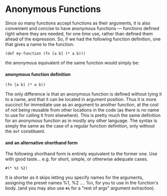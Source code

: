# Anonymous Functions
Since so many functions accept functions as their arguments, it is also convenient and concise to have anonymous functions ― functions defined right where they are needed, for one time use, rather than defined them ahead of the expression. So, if we had the following function definition, one that gives a name to the function:

```
(def my-function (fn [a b] (* a b)))
```

the anonymous equivalent of the same function would simply be:

#### anonymous function definition
```
(fn [a b] (* a b))
```

The only difference is that an anonymous function is defined without tying it to a name, and that it can be located in argument position. Thus it is more succinct for immediate use as an argument to another function, at the cost of not being reusable from other locations in the code (as there is no name to use for calling it from elsewhere). This is pretty much the same definition for an anonymous function as in mostly any other language. The syntax is simply the same as the case of a regular function definition, only without the `def` constituent.

#### and an alternative shorthand form
The following shorthand form is entirely equivalent to the former one. Use with good taste... e.g. for short, simple, or otherwise adequate cases.
```
#(* %1 %2)
```
It is shorter as it skips letting you specify names for the arguments, assigning the preset names %1, %2 .... %n, for you to use in the function's body. (and you may also use `#&` for a "rest of args" argument extraction).
